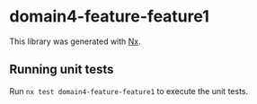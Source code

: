 # domain4-feature-feature1

This library was generated with [Nx](https://nx.dev).

## Running unit tests

Run `nx test domain4-feature-feature1` to execute the unit tests.
